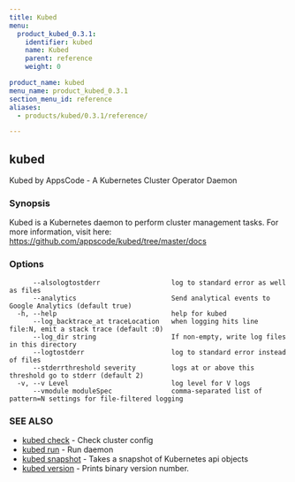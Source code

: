 ```yaml
---
title: Kubed
menu:
  product_kubed_0.3.1:
    identifier: kubed
    name: Kubed
    parent: reference
    weight: 0

product_name: kubed
menu_name: product_kubed_0.3.1
section_menu_id: reference
aliases:
  - products/kubed/0.3.1/reference/

---
```

## kubed

Kubed by AppsCode - A Kubernetes Cluster Operator Daemon

### Synopsis


Kubed is a Kubernetes daemon to perform cluster management tasks. For more information, visit here: https://github.com/appscode/kubed/tree/master/docs

### Options

```
      --alsologtostderr                  log to standard error as well as files
      --analytics                        Send analytical events to Google Analytics (default true)
  -h, --help                             help for kubed
      --log_backtrace_at traceLocation   when logging hits line file:N, emit a stack trace (default :0)
      --log_dir string                   If non-empty, write log files in this directory
      --logtostderr                      log to standard error instead of files
      --stderrthreshold severity         logs at or above this threshold go to stderr (default 2)
  -v, --v Level                          log level for V logs
      --vmodule moduleSpec               comma-separated list of pattern=N settings for file-filtered logging
```

### SEE ALSO
* [kubed check](/docs/reference/kubed_check.md)	 - Check cluster config
* [kubed run](/docs/reference/kubed_run.md)	 - Run daemon
* [kubed snapshot](/docs/reference/kubed_snapshot.md)	 - Takes a snapshot of Kubernetes api objects
* [kubed version](/docs/reference/kubed_version.md)	 - Prints binary version number.

